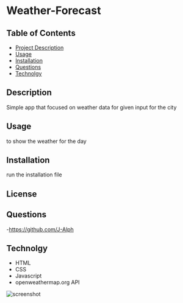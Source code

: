 # Weather-Forecast

    
  
  ## Table of Contents
  - [Project Description](#description)
  - [Usage](#usage)
  - [Installation](#installation)
  - [Questions](#questions)
  - [Technolgy](#technolgy)



  ## Description
  Simple app that focused on weather data for given input for the city

  ## Usage
  to show the weather for the day

  ## Installation
  run the installation file

  ## License
  

  ## Questions
  -https://github.com/J-Alph

## Technolgy
* HTML
* CSS
* Javascript
* openweathermap.org API

![screenshot](/Weather-Forecast/assets/images/Screenshot%202023-07-26%20134532.png)